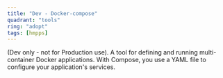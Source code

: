 ```yaml
---
title: "Dev - Docker-compose"
quadrant: "tools"
ring: "adopt"
tags: [hmpps]
---
```


(Dev only - not for Production use).  A tool for defining and running multi-container Docker applications. With Compose, you use a YAML file to configure your application's services.
